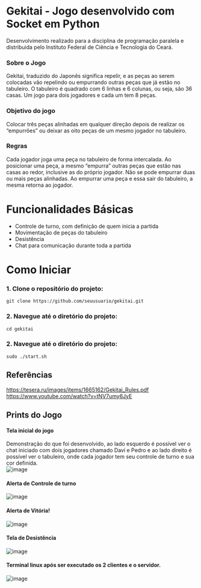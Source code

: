 # Gekitai - Jogo desenvolvido com Socket em Python
Desenvolvimento realizado para a disciplina de programação paralela e distribuida pelo Instituto Federal de Ciência e Tecnologia do Ceará.

### Sobre o Jogo
Gekitai, traduzido do Japonês significa repelir, e as peças ao serem colocadas vão repelindo
ou empurrando outras peças que já estão no tabuleiro. O tabuleiro é quadrado com 6 linhas
e 6 colunas, ou seja, são 36 casas. Um jogo para dois jogadores e cada um tem 8 peças.

### Objetivo do jogo
Colocar três peças alinhadas em qualquer direção depois de realizar os “empurrões” ou
deixar as oito peças de um mesmo jogador no tabuleiro.

### Regras
Cada jogador joga uma peça no tabuleiro de forma intercalada. Ao posicionar uma peça, a
mesmo “empurra” outras peças que estão nas casas ao redor, inclusive as do próprio
jogador. Não se pode empurrar duas ou mais peças alinhadas. Ao empurrar uma peça e essa
sair do tabuleiro, a mesma retorna ao jogador.

# Funcionalidades Básicas
- Controle de turno, com definição de quem inicia a partida
- Movimentação de peças do tabuleiro
- Desistência
- Chat para comunicação durante toda a partida

# Como Iniciar
### 1. Clone o repositório do projeto:
```
git clone https://github.com/seuusuario/gekitai.git
```

### 2. Navegue até o diretório do projeto:
```
cd gekitai
```

### 2. Navegue até o diretório do projeto:
```
sudo ./start.sh
```

## Referências
https://tesera.ru/images/items/1665162/Gekitai_Rules.pdf
https://www.youtube.com/watch?v=tNV7umy6JyE


## Prints do Jogo 
#### Tela inicial do jogo 
Demonstração do que foi desenvolvido, ao lado esquerdo é possível ver o chat iniciado com dois jogadores chamado Davi e Pedro e ao lado direito é possível ver o tabuleiro, onde cada jogador tem seu controle de turno e sua cor definida.</br>
![image](https://github.com/user-attachments/assets/d70e72ee-2e30-4687-bef5-649397241450)

#### Alerta de Controle de turno 
![image](https://github.com/user-attachments/assets/84ea51b2-1b3d-4c9a-9bd3-15857814a005)

#### Alerta de Vitória!

![image](https://github.com/user-attachments/assets/c8a3af83-c7ac-407c-ba52-f241c0e27078)

#### Tela de Desistência
![image](https://github.com/user-attachments/assets/5bd14db4-b9ca-4203-b273-d6917a8c1f52)

#### Terminal linux após ser executado os 2 clientes e o servidor.
![image](https://github.com/user-attachments/assets/cd39f589-e085-42bb-a7c4-e598f29975a2)

